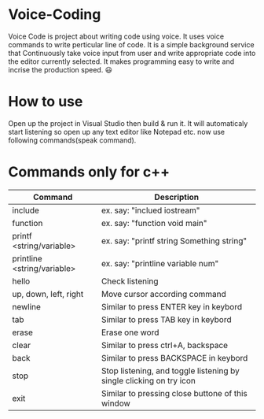 # Voice-Coding
 Voice Code is project about writing code using voice. It uses voice commands to write perticular line of code. It is a simple background service that Continuously take voice input from user and write appropriate code into the editor currently selected. It makes programming easy to write and incrise the production speed. 😃

# How to use
Open up the project in Visual Studio then build & run it.
It will automaticaly start listening so open up any text editor like Notepad etc. now use following commands(speak command).

# Commands only for c++
| Command  | Description |
| ------------- | ------------- |
| include <file name>  | ex. say: "inclued  iostream" |
| function <data type> <name>  | ex. say: "function void main"  |
| printf <string/variable> <data> | ex. say: "printf string Something string" |
| printline <string/variable> <data> | ex. say: "printline variable num" |
| hello | Check listening |
| up, down, left, right | Move cursor according command |
| newline | Similar to press ENTER key in keybord |
| tab | Similar to press TAB key in keybord |
| erase | Erase one word |
| clear | Similar to press ctrl+A, backspace |
| back | Similar to press BACKSPACE in keybord |
| stop | Stop listening, and toggle listening by single clicking on try icon |
| exit | Similar to pressing close buttone of this window |

